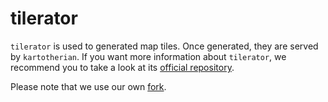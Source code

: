 # tilerator

`tilerator` is used to generated map tiles. Once generated, they are served by `kartotherian`. If you want more information about `tilerator`, we recommend you to take a look at its [official repository](https://github.com/kartotherian/kartotherian/blob/master/packages/tilerator/README.md).

Please note that we use our own [fork](https://github.com/QwantResearch/tilerator).
